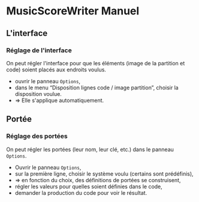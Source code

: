 # MusicScoreWriter Manuel

## L'interface

### Réglage de l'interface

On peut régler l'interface pour que les éléments (image de la partition et code) soient placés aux endroits voulus.

* ouvrir le panneau `Options`,
* dans le menu “Disposition lignes code / image partition”, choisir la disposition voulue.
* => Elle s'applique automatiquement.


## Portée

### Réglage des portées

On peut régler les portées (leur nom, leur clé, etc.) dans le panneau `Options`.

* Ouvrir le panneau `Options`,
* sur la première ligne, choisir le système voulu (certains sont prédéfinis),
* => en fonction du choix, des définitions de portées se construisent,
* régler les valeurs pour quelles soient définies dans le code,
* demander la production du code pour voir le résultat.

